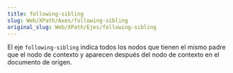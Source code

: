 ```yaml
---
title: following-sibling
slug: Web/XPath/Axes/following-sibling
original_slug: Web/XPath/Ejes/following-sibling
---
```


El eje `following-sibling` indica todos los nodos que tienen el mismo padre que el nodo de contexto y aparecen después del nodo de contexto en el documento de origen.
